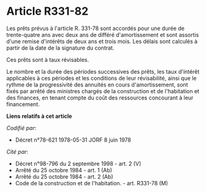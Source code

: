 # Article R331-82

Les prêts prévus à l'article R. 331-78 sont accordés pour une durée de trente-quatre ans avec deux ans de différé
d'amortissement et sont assortis d'une remise d'intérêts de deux ans et trois mois. Les délais sont calculés à partir de la
date de la signature du contrat.

Ces prêts sont à taux révisables.

Le nombre et la durée des périodes successives des prêts, les taux d'intérêt applicables à ces périodes et les conditions de
leur révisabilité, ainsi que le rythme de la progressivité des annuités en cours d'amortissement, sont fixés par arrêté des
ministres chargés de la construction et de l'habitation et des finances, en tenant compte du coût des ressources concourant à
leur financement.

**Liens relatifs à cet article**

_Codifié par_:

  - Décret n°78-621 1978-05-31 JORF 8 juin 1978

_Cité par_:

  - Décret n°98-796 du 2 septembre 1998 - art. 2 (V)
  - Arrêté du 25 octobre 1984 - art. 1 (Ab)
  - Arrêté du 25 octobre 1984 - art. 2 (Ab)
  - Code de la construction et de l'habitation. - art. R331-78 (M)

